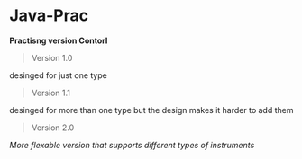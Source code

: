 # Java-Prac
**Practisng version Contorl**
> Version 1.0
> 
   desinged for just one type  
> Version 1.1
> 
   desinged for more than one type but the design makes it harder to add them  
> Version 2.0
> 
   *More flexable version that supports different types of instruments*
